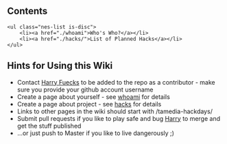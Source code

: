 <section class="nes-container t-grey with-title">
    <h2 class="title tred">Contents</h2>

    <ul class="nes-list is-disc">
        <li><a href="./whoami">Who's Who?</a></li>
        <li><a href="./hacks/">List of Planned Hacks</a></li>
    </ul>

</section>

<i class="nes-ash"></i>

<section class="nes-container t-grey with-title">
    <h2 class="title tred">Hints for Using this Wiki</h2>
    <ul class="nes-list is-disc">
        <li>Contact <a href="/tamedia-hackdays/whoami/harryfuecks">Harry Fuecks</a> to be added to the repo as a contributor - make sure you provide your github account username</li>
        <li>Create a page about yourself - see <a href="/tamedia-hackdays/whoami/">whoami</a> for details</li>
        <li>Create a page about project - see <a href="/tamedia-hackdays/hacks/">hacks</a> for details</li>
        <li>Links to other pages in the wiki should start with /tamedia-hackdays/</li>
        <li>Submit pull requests if you like to play safe and bug <a href="/tamedia-hackdays/whoami/harryfuecks">Harry</a> to merge and get the stuff published</li>
        <li>...or just push to Master if you like to live dangerously ;)</li>
    </ul>
</section>